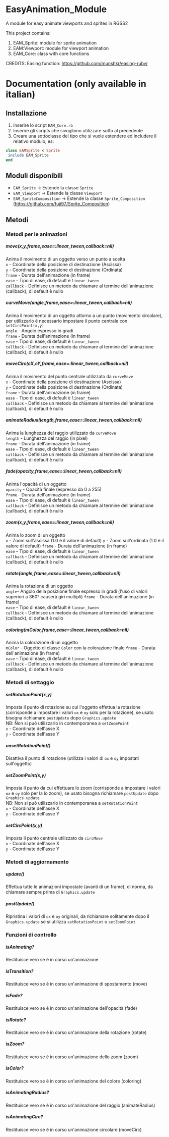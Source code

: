 # EasyAnimation_Module
A module for easy animate viewports and sprites in RGSS2

This project contains:
1. EAM_Sprite: module for sprite animation
2. EAM:Viewport: module for viewport animation
3. EAM_Core: class with core functions

CREDITS:
Easing function: https://github.com/munshkr/easing-ruby/

# Documentation (only available in italian)

## Installazione
1. Inserire lo script `EAM_Core.rb`
2. Inserire gli scripts che sivogliono utilizzare sotto al precedente
3. Creare una sottoclasse del tipo che si vuole estendere ed includere il relativo modulo, es:
```ruby
class EAMSprite < Sprite
 include EAM_Sprite
end
```

## Moduli disponibili
- `EAM_Sprite` -> Estende la classe `Sprite`
- `EAM_Viewport` -> Estende la classe `Viewport`
- `EAM_SpriteComposition` -> Estende la classe `Sprite_Composition` (https://github.com/fuji97/Sprite_Composition)

## Metodi
### Metodi per le animazioni
##### move(x,y,frame,ease=:linear_tween,callback=nil)
Anima il movimento di un oggetto verso un punto a scelta  
`x` - Coordinate della posizione di destinazione (Ascissa)  
`y` - Coordinate della posizione di destinazione (Ordinata)  
`frame` - Durata dell'animazione (in frame)  
`ease` - Tipo di ease, di default è `linear_tween`  
`callback` - Definisce un metodo da chiamare al termine dell'animazione (callback), di default è nullo  

##### curveMove(angle,frame,ease=:linear_tween,callback=nil)
Anima il movimento di un oggetto attorno a un punto (movimento circolare), per utilizzarlo è necessario impostare il punto centrale con `setCircPoint(x,y)`  
`angle` - Angolo espresso in gradi  
`frame` - Durata dell'animazione (in frame)  
`ease` - Tipo di ease, di default è `linear_tween`  
`callback` - Definisce un metodo da chiamare al termine dell'animazione (callback), di default è nullo  

##### moveCirc(cX,cY,frame,ease=:linear_tween,callback=nil)
Anima il movimento del punto centrale utilizzato da `curveMove`  
`x` - Coordinate della posizione di destinazione (Ascissa)  
`y` - Coordinate della posizione di destinazione (Ordinata)  
`frame` - Durata dell'animazione (in frame)  
`ease` - Tipo di ease, di default è `linear_tween`  
`callback` - Definisce un metodo da chiamare al termine dell'animazione (callback), di default è nullo  

##### animateRadius(length,frame,ease=:linear_tween,callback=nil)
Anima la lunghezza del raggio utilizzato da `curveMove`  
`length` - Lunghezza del raggio (in pixel)  
`frame` - Durata dell'animazione (in frame)  
`ease` - Tipo di ease, di default è `linear_tween`  
`callback` - Definisce un metodo da chiamare al termine dell'animazione (callback), di default è nullo  

##### fade(opacity,frame,ease=:linear_tween,callback=nil)
Anima l'opacità di un oggetto  
`opacity` - Opacità finale (espresso da 0 a 255)  
`frame` - Durata dell'animazione (in frame)  
`ease` - Tipo di ease, di default è `linear_tween`  
`callback` - Definisce un metodo da chiamare al termine dell'animazione (callback), di default è nullo  

##### zoom(x,y,frame,ease=:linear_tween,callback=nil)
Anima lo zoom di un oggetto  
`x` - Zoom sull'ascissa (1.0 è il valore di default)
`y` - Zoom sull'ordinata (1.0 è il valore di default) 
`frame` - Durata dell'animazione (in frame)  
`ease` - Tipo di ease, di default è `linear_tween`  
`callback` - Definisce un metodo da chiamare al termine dell'animazione (callback), di default è nullo  

##### rotate(angle,frame,ease=:linear_tween,callback=nil)
Anima la rotazione di un oggetto  
`angle`- Angolo della posizione finale espresso in gradi (l'uso di valori superiori a 360° causerà giri multipli)
`frame` - Durata dell'animazione (in frame)  
`ease` - Tipo di ease, di default è `linear_tween`  
`callback` - Definisce un metodo da chiamare al termine dell'animazione (callback), di default è nullo  

##### coloring(mColor,frame,ease=:linear_tween,callback=nil)
Anima la colorazione di un oggetto  
`mColor` - Oggetto di classe `Color` con la colorazione finale
`frame` - Durata dell'animazione (in frame)  
`ease` - Tipo di ease, di default è `linear_tween`  
`callback` - Definisce un metodo da chiamare al termine dell'animazione (callback), di default è nullo 

### Metodi di settaggio
##### setRotationPoint(x,y)
Imposta il punto di rotazione su cui l'oggetto effettua la rotazione (corrisponde a impostare i valori `ox` e `oy` solo per la rotazione), se usato bisogna richiamare `postUpdate` dopo `Graphics.update`  
NB: Non si può utilizzarlo in contemporanea a `setZoomPoint`  
`x` - Coordinate dell'asse X  
`y` - Coordinate dell'asse Y  

##### unsetRotationPoint()
Disattiva il punto di rotazione (utilizza i valori di `ox` e `oy` impostati sull'oggetto)  

##### setZoomPoint(x,y)
Imposta il punto da cui effettuare lo zoom (corrisponde a impostare i valori `ox` e `oy` solo per la lo zoom), se usato bisogna richiamare `postUpdate` dopo `Graphics.update`  
NB: Non si può utilizzarlo in contemporanea a `setRotationPoint`  
`x` - Coordinate dell'asse X  
`y` - Coordinate dell'asse Y  

##### setCircPoint(x,y)
Imposta il punto centrale utilizzato da `circMove`  
`x` - Coordinate dell'asse X  
`y` - Coordinate dell'asse Y 

### Metodi di aggiornamento
##### update()
Effettua tutte le animazioni impostate (avanti di un frame), di norma, da chiamare sempre prima di `Graphics.update`  

##### postUpdate()
Ripristina i valori di `ox` e `oy` originali, da richiamare solitamente dopo il `Graphics.update` se si utilizza `setRotationPoint` o `setZoomPoint`  


### Funzioni di controllo
##### isAnimating?
Restituisce vero se è in corso un'animazione

##### isTransition?
Restituisce vero se è in corso un'animazione di spostamento (move)
	
##### isFade?
Restituisce vero se è in corso un'animazione dell'opacità (fade)
	
##### isRotate?
Restituisce vero se è in corso un'animazione della rotazione (rotate)

##### isZoom?
Restituisce vero se è in corso un'animazione dello zoom (zoom)
	
##### isColor?
Restituisce vero se è in corso un'animazione del colore (coloring)
	
##### isAnimatingRadius?
Restituisce vero se è in corso un'animazione del raggio (animateRadius)
	
##### isAnimatingCirc?
Restituisce vero se è in corso un'animazione circolare (moveCirc)
